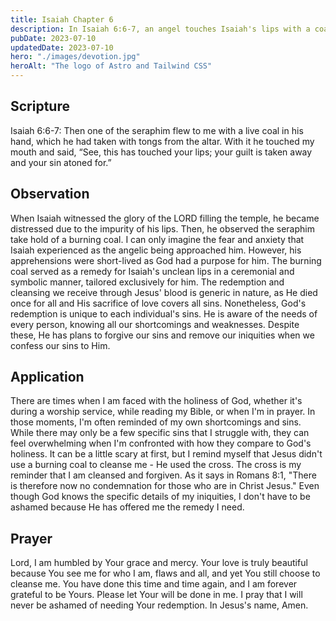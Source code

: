 ```yaml
---
title: Isaiah Chapter 6
description: In Isaiah 6:6-7, an angel touches Isaiah's lips with a coal and declares his sins forgiven, symbolizing God's mercy and forgiveness.
pubDate: 2023-07-10
updatedDate: 2023-07-10
hero: "./images/devotion.jpg"
heroAlt: "The logo of Astro and Tailwind CSS"
---
```


## Scripture

  

Isaiah 6:6-7: Then one of the seraphim flew to me with a live coal in his hand, which he had taken with tongs from the altar. With it he touched my mouth and said, “See, this has touched your lips; your guilt is taken away and your sin atoned for.”

## Observation

When Isaiah witnessed the glory of the LORD filling the temple, he became distressed due to the impurity of his lips. Then, he observed the seraphim take hold of a burning coal. I can only imagine the fear and anxiety that Isaiah experienced as the angelic being approached him. However, his apprehensions were short-lived as God had a purpose for him. The burning coal served as a remedy for Isaiah's unclean lips in a ceremonial and symbolic manner, tailored exclusively for him. The redemption and cleansing we receive through Jesus' blood is generic in nature, as He died once for all and His sacrifice of love covers all sins. Nonetheless, God's redemption is unique to each individual's sins. He is aware of the needs of every person, knowing all our shortcomings and weaknesses. Despite these, He has plans to forgive our sins and remove our iniquities when we confess our sins to Him.
  


## Application

There are times when I am faced with the holiness of God, whether it's during a worship service, while reading my Bible, or when I'm in prayer. In those moments, I'm often reminded of my own shortcomings and sins. While there may only be a few specific sins that I struggle with, they can feel overwhelming when I'm confronted with how they compare to God's holiness. It can be a little scary at first, but I remind myself that Jesus didn't use a burning coal to cleanse me - He used the cross. The cross is my reminder that I am cleansed and forgiven. As it says in Romans 8:1, "There is therefore now no condemnation for those who are in Christ Jesus." Even though God knows the specific details of my iniquities, I don't have to be ashamed because He has offered me the remedy I need.


  

## Prayer

Lord, I am humbled by Your grace and mercy. Your love is truly beautiful because You see me for who I am, flaws and all, and yet You still choose to cleanse me. You have done this time and time again, and I am forever grateful to be Yours. Please let Your will be done in me. I pray that I will never be ashamed of needing Your redemption. In Jesus's name, Amen.